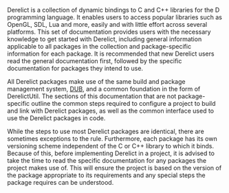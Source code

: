 Derelict is a collection of dynamic bindings to C and C++ libraries for the D programming language. It enables users to access popular libraries such as OpenGL, SDL, Lua and more, easily and with little effort across several platforms. This set of documentation provides users with the necessary knowledge to get started with Derelict, including general information applicable to all packages in the collection and package-specific information for each package. It is recommended that new Derelict users read the general documentation first, followed by the specific documentation for packages they intend to use.

All Derelict packages make use of the same build and package management system, [DUB], and a common foundation in the form of DerelictUtil. The sections of this documentation that are not package-specific outline the common steps required to configure a project to build and link with Derelict packages, as well as the common interface used to use the Derelict packages in code.

While the steps to use most Derelict packages are identical, there are sometimes exceptions to the rule. Furthermore, each package has its own versioning scheme independent of the C or C++ library to which it binds. Because of this, before implementing Derelict in a project, it is advised to take the time to read the specific documentation for any packages the project makes use of. This will ensure the project is based on the version of the package appropriate to its requirements and any special steps the package requires can be understood.
        
[DUB]: http://code.dlang.org/download
